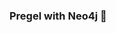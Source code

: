 ### Pregel with Neo4j 🚀






























































































































 























